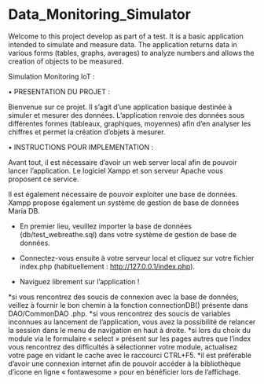 # Data_Monitoring_Simulator
Welcome to this project develop as part of a test. It is a basic application intended to simulate and measure data. The application returns data in various forms (tables, graphs, averages) to analyze numbers and allows the creation of objects to be measured.

Simulation Monitoring IoT :

•	PRESENTATION DU PROJET :

Bienvenue sur ce projet. Il s’agit d’une application basique destinée à simuler et mesurer des données. L’application renvoie des données sous différentes formes (tableaux, graphiques, moyennes) afin d’en analyser les chiffres et permet la création d’objets à mesurer.

•	INSTRUCTIONS POUR IMPLEMENTATION :

Avant tout, il est nécessaire d’avoir un web server local afin de pouvoir lancer l’application. Le logiciel Xampp et son serveur Apache vous proposent ce service.

Il est également nécessaire de pouvoir exploiter une base de données. Xampp propose également un système de gestion de base de données Maria DB.

-	En premier lieu, veuillez importer la base de données (db/test_webreathe.sql) dans votre système de gestion de base de données.

-	Connectez-vous ensuite à votre serveur local et cliquez sur votre fichier index.php (habituellement : http://127.0.0.1/index.php).

-	Naviguez librement sur l’application !

*si vous rencontrez des soucis de connexion avec la base de données, veillez à fournir le bon chemin à la fonction connectionDB() présente dans DAO/CommonDAO .php.
*si vous rencontrez des soucis de variables inconnues au lancement de l’application, vous avez la possibilité de relancer la session dans le menu de navigation en haut à droite.
*si lors du choix du module via le formulaire « select » présent sur les pages autres que l’index vous rencontrez des difficultés à sélectionner votre module, actualisez votre page en vidant le cache avec le raccourci CTRL+F5.
*il est préférable d’avoir une connexion internet afin de pouvoir accéder à la bibliothèque d’icone en ligne « fontawesome » pour en bénéficier lors de l’affichage.
